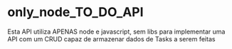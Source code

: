 # only_node_TO_DO_API
Esta API utiliza APENAS node e javascript, sem libs para implementar uma API com um CRUD capaz de armazenar dados de Tasks a serem feitas
